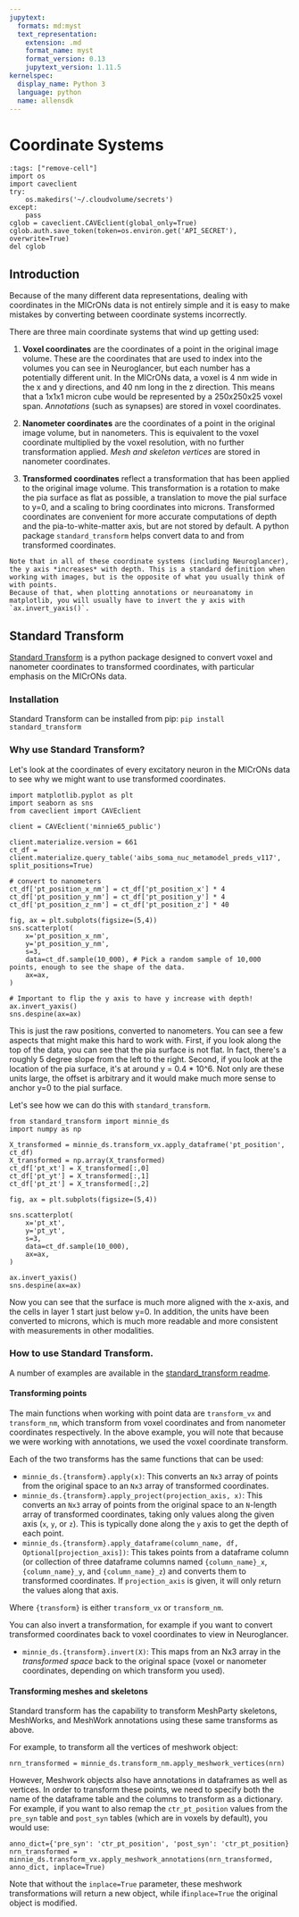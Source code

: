 ```yaml
---
jupytext:
  formats: md:myst
  text_representation:
    extension: .md
    format_name: myst
    format_version: 0.13
    jupytext_version: 1.11.5
kernelspec:
  display_name: Python 3
  language: python
  name: allensdk
---
```


# Coordinate Systems

```{code-cell} python
:tags: ["remove-cell"]
import os
import caveclient
try:
    os.makedirs('~/.cloudvolume/secrets')
except:
    pass
cglob = caveclient.CAVEclient(global_only=True)
cglob.auth.save_token(token=os.environ.get('API_SECRET'), overwrite=True)
del cglob
```

## Introduction

Because of the many different data representations, dealing with coordinates in the MICrONs data is not entirely simple and it is easy to make mistakes by converting between coordinate systems incorrectly.

There are three main coordinate systems that wind up getting used:

1. **Voxel coordinates** are the coordinates of a point in the original image volume.
These are the coordinates that are used to index into the volumes you can see in Neuroglancer, but each number has a potentially different unit.
In the MICrONs data, a voxel is 4 nm wide in the x and y directions, and 40 nm long in the z direction.
This means that a 1x1x1 micron cube would be represented by a 250x250x25 voxel span.
*Annotations* (such as synapses) are stored in voxel coordinates.

2. **Nanometer coordinates** are the coordinates of a point in the original image volume, but in nanometers.
This is equivalent to the voxel coordinate multiplied by the voxel resolution, with no further transformation applied.
*Mesh and skeleton vertices* are stored in nanometer coordinates.

3. **Transformed coordinates** reflect a transformation that has been applied to the original image volume.
This transformation is a rotation to make the pia surface as flat as possible, a translation to move the pial surface to y=0, and a scaling to bring coordinates into microns.
Transformed coordinates are convenient for more accurate computations of depth and the pia-to-white-matter axis, but are not stored by default.
A python package `standard_transform` helps convert data to and from transformed coordinates.

```{important}
Note that in all of these coordinate systems (including Neuroglancer), the y axis *increases* with depth. This is a standard definition when working with images, but is the opposite of what you usually think of with points.
Because of that, when plotting annotations or neuroanatomy in matplotlib, you will usually have to invert the y axis with `ax.invert_yaxis()`.
```

## Standard Transform

[Standard Transform](https://github.com/ceesem/standard_transform) is a python package designed to convert voxel and nanometer coordinates to transformed coordinates, with particular emphasis on the MICrONs data.

### Installation

Standard Transform can be installed from pip: `pip install standard_transform`

### Why use Standard Transform?

Let's look at the coordinates of every excitatory neuron in the MICrONs data to see why we might want to use transformed coordinates.

```{code-cell} python
import matplotlib.pyplot as plt
import seaborn as sns
from caveclient import CAVEclient

client = CAVEclient('minnie65_public')

client.materialize.version = 661
ct_df = client.materialize.query_table('aibs_soma_nuc_metamodel_preds_v117', split_positions=True)

# convert to nanometers
ct_df['pt_position_x_nm'] = ct_df['pt_position_x'] * 4
ct_df['pt_position_y_nm'] = ct_df['pt_position_y'] * 4
ct_df['pt_position_z_nm'] = ct_df['pt_position_z'] * 40

fig, ax = plt.subplots(figsize=(5,4))
sns.scatterplot(
    x='pt_position_x_nm',
    y='pt_position_y_nm',
    s=3,
    data=ct_df.sample(10_000), # Pick a random sample of 10,000 points, enough to see the shape of the data.
    ax=ax,
)

# Important to flip the y axis to have y increase with depth!
ax.invert_yaxis()
sns.despine(ax=ax)
```

This is just the raw positions, converted to nanometers.
You can see a few aspects that might make this hard to work with.
First, if you look along the top of the data, you can see that the pia surface is not flat.
In fact, there's a roughly 5 degree slope from the left to the right.
Second, if you look at the location of the pia surface, it's at around y = 0.4 * 10^6.
Not only are these units large, the offset is arbitrary and it would make much more sense to anchor y=0 to the pial surface.

Let's see how we can do this with `standard_transform`.

```{code-cell} python
from standard_transform import minnie_ds
import numpy as np

X_transformed = minnie_ds.transform_vx.apply_dataframe('pt_position', ct_df)
X_transformed = np.array(X_transformed)
ct_df['pt_xt'] = X_transformed[:,0]
ct_df['pt_yt'] = X_transformed[:,1]
ct_df['pt_zt'] = X_transformed[:,2] 

fig, ax = plt.subplots(figsize=(5,4))

sns.scatterplot(
    x='pt_xt',
    y='pt_yt',
    s=3,
    data=ct_df.sample(10_000),
    ax=ax,
)

ax.invert_yaxis()
sns.despine(ax=ax)
```

Now you can see that the surface is much more aligned with the x-axis, and the cells in layer 1 start just below y=0.
In addition, the units have been converted to microns, which is much more readable and more consistent with measurements in other modalities.

### How to use Standard Transform.

A number of examples are available in the [standard_transform readme](https://github.com/ceesem/standard_transform).

#### Transforming points

The main functions when working with point data are `transform_vx` and `transform_nm`, which transform from voxel coordinates and from nanometer coordinates respectively.
In the above example, you will note that because we were working with annotations, we used the voxel coordinate transform.

Each of the two transforms has the same functions that can be used:

* `minnie_ds.{transform}.apply(x)`: This converts an `Nx3` array of points from the original space to an `Nx3` array of transformed coordinates.
* `minnie_ds.{transform}.apply_project(projection_axis, x)`: This converts an `Nx3` array of points from the original space to an `N`-length array of transformed coordinates, taking only values along the given axis (`x`, `y`, or `z`). This is typically done along the `y` axis to get the depth of each point.
* `minnie_ds.{transform}.apply_dataframe(column_name, df, Optional[projection_axis])`: This takes points from a dataframe column (or collection of three dataframe columns named `{column_name}_x`, `{column_name}_y`, and `{column_name}_z`) and converts them to transformed coordinates. If `projection_axis` is given, it will only return the values along that axis.

Where `{transform}` is either `transform_vx` or `transform_nm`.

You can also invert a transformation, for example if you want to convert transformed coordinates back to voxel coordinates to view in Neuroglancer.

* `minnie_ds.{transform}.invert(X)`: This maps from an Nx3 array in the *transformed space* back to the original space (voxel or nanometer coordinates, depending on which transform you used).

#### Transforming meshes and skeletons

Standard transform has the capability to transform MeshParty skeletons, MeshWorks, and MeshWork annotations using these same transforms as above.

For example, to transform all the vertices of meshwork object:

```{code-block} python
nrn_transformed = minnie_ds.transform_nm.apply_meshwork_vertices(nrn)
```

However, Meshwork objects also have annotations in dataframes as well as vertices.
In order to transform these points, we need to specify both the name of the dataframe table and the columns to transform as a dictionary.
For example, if you want to also remap the `ctr_pt_position` values from the `pre_syn` table and `post_syn` tables (which are in voxels by default), you would use:

```{code-block} python
anno_dict={'pre_syn': 'ctr_pt_position', 'post_syn': 'ctr_pt_position}
nrn_transformed = minnie_ds.transform_vx.apply_meshwork_annotations(nrn_transformed, anno_dict, inplace=True)
```

Note that without the `inplace=True` parameter, these meshwork transformations will return a new object, while if`inplace=True` the original object is modified.
